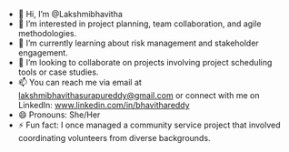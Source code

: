 - 👋 Hi, I’m @Lakshmibhavitha
- 👀 I’m interested in project planning, team collaboration, and agile methodologies.
- 🌱 I’m currently learning about risk management and stakeholder engagement.
- 💞️  I’m looking to collaborate on projects involving project scheduling tools or case studies.
- 📫 You can reach me via email at lakshmibhavithasurapureddy@gmail.com or connect with me on LinkedIn: www.linkedin.com/in/bhavithareddy
- 😄 Pronouns: She/Her
- ⚡ Fun fact: I once managed a community service project that involved coordinating volunteers from diverse backgrounds.

<!---
Lakshmibhavitha/Lakshmibhavitha is a ✨ special ✨ repository because its `README.md` (this file) appears on your GitHub profile.
You can click the Preview link to take a look at your changes.
--->
